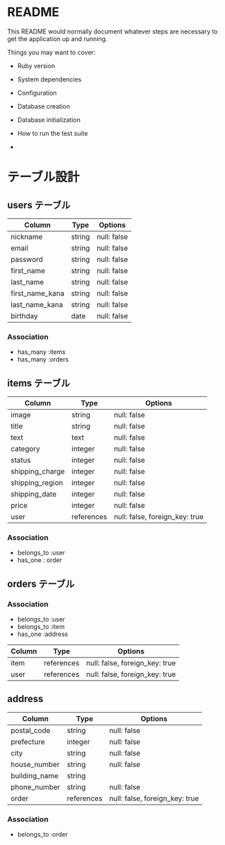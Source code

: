 # README

This README would normally document whatever steps are necessary to get the
application up and running.

Things you may want to cover:

* Ruby version

* System dependencies

* Configuration

* Database creation

* Database initialization

* How to run the test suite

*


# テーブル設計

## users テーブル
  
| Column            |  Type   | Options     |
| ----------------- | ------- | ----------- |
| nickname          | string  | null: false |
| email             | string  | null: false |
| password          | string  | null: false |
| first_name        | string  | null: false |
| last_name         | string  | null: false |
| first_name_kana   | string  | null: false |
| last_name_kana    | string  | null: false |
| birthday          | date    | null: false |

### Association

- has_many :items
- has_many :orders

## items テーブル

|  Column            |  Type     | Options                        |
| ------------------ | --------- | ------------------------------ |
| image              | string    | null: false                    |
| title              | string    | null: false                    |
| text               | text      | null: false                    |
| category           | integer   | null: false                    |
| status             | integer   | null: false                    | 
| shipping_charge    | integer   | null: false                    |
| shipping_region    | integer   | null: false                    |
| shipping_date      | integer   | null: false                    |
| price              | integer   | null: false                    |
| user               |references | null: false, foreign_key: true |

### Association

- belongs_to :user
- has_one : order


## orders テーブル

### Association

- belongs_to :user
- belongs_to :item
- has_one    :address

|  Column            |  Type      | Options                        |
| ------------------ | ---------- | ------------------------------ |
| item               | references | null: false, foreign_key: true |
| user               | references | null: false, foreign_key: true |

## address

|  Column            |  Type      | Options                        |
| ------------------ | ---------- | ------------------------------ |
| postal_code        | string     | null: false                    |
| prefecture         | integer    | null: false                    |
| city               | string     | null: false                    |
| house_number       | string     | null: false                    |
| building_name      | string     |                                |
| phone_number       | string     | null: false                    |
| order              | references | null: false, foreign_key: true |

### Association

- belongs_to :order
